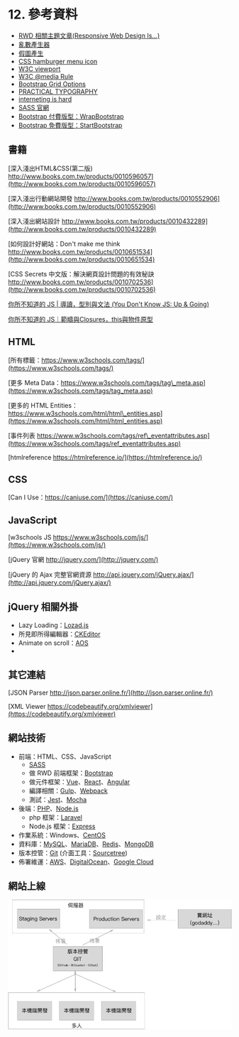 # 12. 參考資料

* [RWD 相關主題文章\(Responsive Web Design Is…\)](https://responsivedesign.is)
* [亂數產生器](http://lab.25sprout.com/nrprnd/)
* [假圖產生](https://picsum.photos/)
* [CSS hamburger menu icon](https://jonsuh.com/hamburgers/)
* [W3C viewport](https://www.w3schools.com/css/css_rwd_viewport.asp)
* [W3C @media Rule](https://www.w3schools.com/cssref/css3_pr_mediaquery.asp)
* [Bootstrap Grid Options](https://getbootstrap.com/docs/4.3/layout/grid/#grid-options)
* [PRACTICAL TYPOGRAPHY](https://practicaltypography.com/)
* [interneting is hard](https://internetingishard.com/)
* [SASS 官網](https://sass-lang.com/)
* [Bootstrap 付費版型：WrapBootstrap](https://wrapbootstrap.com/)
* [Bootstrap 免費版型：StartBootstrap](https://startbootstrap.com/)

## 書籍

[深入淺出HTML&CSS\(第二版\) http://www.books.com.tw/products/0010596057](http://www.books.com.tw/products/0010596057)

[深入淺出行動網站開發 http://www.books.com.tw/products/0010552906](http://www.books.com.tw/products/0010552906)

[深入淺出網站設計 http://www.books.com.tw/products/0010432289](http://www.books.com.tw/products/0010432289)

[如何設計好網站：Don't make me think http://www.books.com.tw/products/0010651534](http://www.books.com.tw/products/0010651534)

[CSS Secrets 中文版：解決網頁設計問題的有效秘訣 http://www.books.com.tw/products/0010702536](http://www.books.com.tw/products/0010702536)

[你所不知道的 JS \| 導讀，型別與文法 \(You Don't Know JS: Up & Going\)](https://www.tenlong.com.tw/products/9789863479666)

[你所不知道的 JS｜範疇與Closures，this與物件原型](https://www.tenlong.com.tw/products/9789864760497)

## HTML

[所有標籤：https://www.w3schools.com/tags/](https://www.w3schools.com/tags/)

[更多 Meta Data：https://www.w3schools.com/tags/tag\_meta.asp](https://www.w3schools.com/tags/tag_meta.asp)

[更多的 HTML Entities：https://www.w3schools.com/html/html\_entities.asp](https://www.w3schools.com/html/html_entities.asp)

[事件列表 https://www.w3schools.com/tags/ref\_eventattributes.asp](https://www.w3schools.com/tags/ref_eventattributes.asp)

[htmlreference https://htmlreference.io/](https://htmlreference.io/)

## CSS

[Can I Use：https://caniuse.com/](https://caniuse.com/)

## JavaScript

[w3schools JS https://www.w3schools.com/js/](https://www.w3schools.com/js/)

[jQuery 官網 http://jquery.com/](http://jquery.com/)

[jQuery 的 Ajax 完整官網資源 http://api.jquery.com/jQuery.ajax/](http://api.jquery.com/jQuery.ajax/)

## jQuery 相關外掛

* Lazy Loading：[Lozad.js](https://apoorv.pro/lozad.js/demo/)
* 所見即所得編輯器：[CKEditor](https://ckeditor.com/)
* Animate on scroll：[AOS](https://michalsnik.github.io/aos/)
* 
## 其它連結

[JSON Parser http://json.parser.online.fr/](http://json.parser.online.fr/)

[XML Viewer https://codebeautify.org/xmlviewer](https://codebeautify.org/xmlviewer)

## 網站技術

* 前端：HTML、CSS、JavaScript
  * ​[SASS](https://sass-lang.com/)
  * 做 RWD 前端框架：[Bootstrap](https://getbootstrap.com/)
  * 做元件框架：[Vue](https://vuejs.org/)、[React](https://reactjs.org/)、[Angular](https://angularjs.org/)
  * 編譯相關：[Gulp](https://gulpjs.com/)、[Webpack](https://webpack.js.org/)
  * 測試：[Jest](https://jestjs.io/)、[Mocha](https://mochajs.org/)
* 後端：[PHP](https://www.php.net/)、[Node.js](https://nodejs.org/en/)
  * php 框架：[Laravel](https://laravel.com/)
  * Node.js 框架：[Express](https://expressjs.com/)
* 作業系統：Windows、[CentOS](https://centos.org/)
* 資料庫：[MySQL](https://www.mysql.com/)、[MariaDB](https://mariadb.org/)、[Redis](https://redis.io/)、[MongoDB](https://www.mongodb.com/)
* 版本控管：[Git](https://git-scm.com/) \(介面工具：[Sourcetree](https://www.sourcetreeapp.com/)\)
* 佈署維運：[AWS](https://aws.amazon.com/tw/)、[DigitalOcean](https://m.do.co/c/094511cac7d9)、[Google Cloud](https://cloud.google.com/)

## 網站上線

![&#x57FA;&#x672C;&#x7DB2;&#x7AD9;&#x4E0A;&#x7DDA;&#x6D41;&#x7A0B;](../.gitbook/assets/web_process.png)



